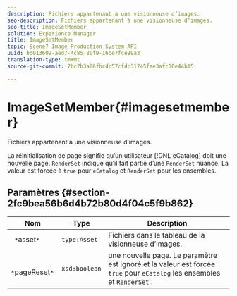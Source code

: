 ```yaml
---
description: Fichiers appartenant à une visionneuse d’images.
seo-description: Fichiers appartenant à une visionneuse d’images.
seo-title: ImageSetMember
solution: Experience Manager
title: ImageSetMember
topic: Scene7 Image Production System API
uuid: bd013609-aed7-4c85-80f9-16be7fce99a3
translation-type: tm+mt
source-git-commit: 7bc7b3a86fbcdc57cfdc31745fae3afc06e44b15

---
```



# ImageSetMember{#imagesetmember}

Fichiers appartenant à une visionneuse d’images.

La réinitialisation de page signifie qu’un utilisateur [!DNL eCatalog] doit une nouvelle page. `RenderSet` indique qu’il fait partie d’une `RenderSet` nuance. La valeur est forcée à `true` pour `eCatalog` et `RenderSet` pour les ensembles.

## Paramètres {#section-2fc9bea56b6d4b72b80d4f04c5f9b862}

| Nom | Type | Description |
|---|---|---|
| ` *`asset`*` | `type:Asset` | Fichiers dans le tableau de la visionneuse d’images. |
| ` *`pageReset`*` | `xsd:boolean` |  une nouvelle page. Le paramètre est ignoré et la valeur est forcée `true` pour `eCatalog` les ensembles et `RenderSet` . |

